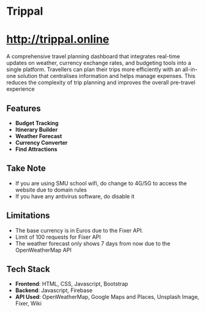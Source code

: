 # Trippal

# http://trippal.online

A comprehensive travel planning dashboard that integrates real-time updates on weather, currency exchange rates, and budgeting tools into a single platform. Travellers can plan their trips more efficiently with an all-in-one solution that centralises information and helps manage expenses. This reduces the complexity of trip planning and improves the overall pre-travel experience

## Features
- **Budget Tracking**
- **Itinerary Builder**
- **Weather Forecast**
- **Currency Converter**
- **Find Attractions**

## Take Note
- If you are using SMU school wifi, do change to 4G/5G to access the website due to domain rules
- If you have any antivirus software, do disable it

## Limitations
- The base currency is in Euros due to the Fixer API.
- Limit of 100 requests for Fixer API
- The weather forecast only shows 7 days from now due to the OpenWeatherMap API

## Tech Stack
- **Frontend**: HTML, CSS, Javascript, Bootstrap
- **Backend**: Javascript, Firebase
- **API Used**: OpenWeatherMap, Google Maps and Places, Unsplash Image, Fixer, Wiki


